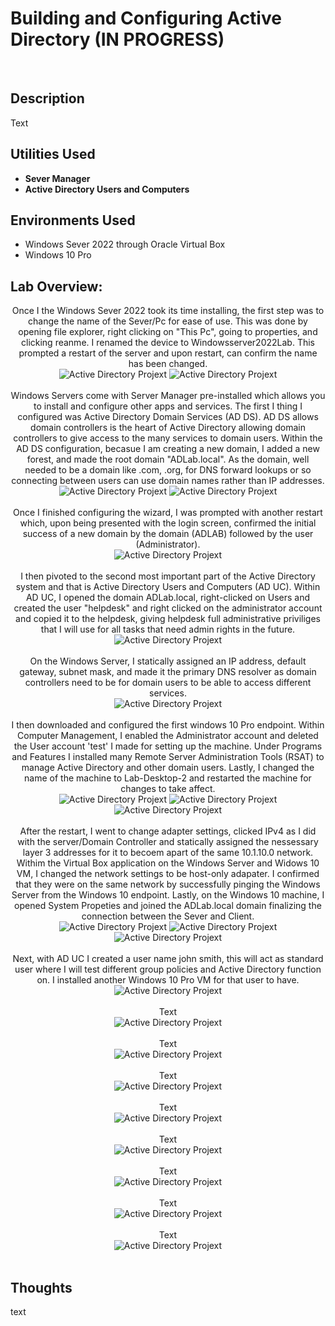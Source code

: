 <h1>Building and Configuring Active Directory (IN PROGRESS)</h1>

<br />
<h2>Description</h2>
Text

<h2>Utilities Used</h2>

- <b>Sever Manager</b> 
- <b>Active Directory Users and Computers</b>

<h2>Environments Used </h2>

- </b>Windows Sever 2022 through Oracle Virtual Box</b>
- </b>Windows 10 Pro</b>

<h2>Lab Overview:</h2>

<p align="center">
Once I the Windows Sever 2022 took its time installing, the first step was to change the name of the Sever/Pc for ease of use. This was done by opening file explorer, right clicking on "This Pc", going to properties, and clicking reanme. I renamed the device to Windowsserver2022Lab. This prompted a restart of the server and upon restart, can confirm the name has been changed.<br/>
<img src="https://github.com/user-attachments/assets/6ff6a1b8-5f1d-494f-9f6d-d4dce962c462" alt="Active Directory Projext"/>
<img src="https://github.com/user-attachments/assets/fbfbb16a-8cb3-4058-a1fa-d48f11aadfdd" alt="Active Directory Projext"/>
<br />
<br />
Windows Servers come with Server Manager pre-installed which allows you to install and configure other apps and services. The first I thing I configured was Active Directory Domain Services (AD DS). AD DS allows domain controllers is the heart of Active Directory allowing domain controllers to give access to the many services to domain users. Within the AD DS configuration, becasue I am creating a new domain, I added a new forest, and made the root domain "ADLab.local". As the domain, well needed to be a domain like .com, .org, for DNS forward lookups or so connecting between users can use domain names rather than IP addresses.<br/>
<img src="https://github.com/user-attachments/assets/0a7ad493-1d49-404e-9014-520f78dbbcd0" alt="Active Directory Projext"/>
<img src="https://github.com/user-attachments/assets/e22f6cbf-968f-49c9-b742-186dadb97445" alt="Active Directory Projext"/>
<br />
<br />
Once I finished configuring the wizard, I was prompted with another restart which, upon being presented with the login screen, confirmed the initial success of a new domain by the domain (ADLAB) followed by the user (Administrator).<br/>
<img src="https://github.com/user-attachments/assets/66b47822-159b-4823-b288-5f7ea0055b93" alt="Active Directory Projext"/>
<br />
<br />
I then pivoted to the second most important part of the Active Directory system and that is Active Directory Users and Computers (AD UC). Within AD UC, I opened the domain ADLab.local, right-clicked on Users and created the user "helpdesk" and right clicked on the administrator account and copied it to the helpdesk, giving helpdesk full administrative priviliges that I will use for all tasks that need admin rights in the future.<br/>
<img src="https://github.com/user-attachments/assets/1bea91cb-7b8a-4e0c-bd0e-3c33f71d1fcf" alt="Active Directory Projext"/>
<br />
<br />
On the Windows Server, I statically assigned an IP address, default gateway, subnet mask, and made it the primary DNS resolver as domain controllers need to be for domain users to be able to access different services.<br/>
<img src="https://github.com/user-attachments/assets/fc1a5f20-f3b2-4313-81c6-f70120a00a00" alt="Active Directory Projext"/>
<br />
<br />
I then downloaded and configured the first windows 10 Pro endpoint. Within Computer Management, I enabled the Administrator account and deleted the User account 'test' I made for setting up the machine. Under Programs and Features I installed many Remote Server Administration Tools (RSAT) to manage Active Directory and other domain users. Lastly, I changed the name of the machine to Lab-Desktop-2 and restarted the machine for changes to take affect.<br/>
<img src="https://github.com/user-attachments/assets/b2cbd210-0862-429b-a98d-3b670ea0bd9b" alt="Active Directory Projext"/>
<img src="https://github.com/user-attachments/assets/29cb2ce0-9689-48fe-9e87-81db81f34b78" alt="Active Directory Projext"/>
<img src="https://github.com/user-attachments/assets/eec79ddc-5d17-414f-ae5d-2a8935986f6a" alt="Active Directory Projext"/>
<br />
<br />
After the restart, I went to change adapter settings, clicked IPv4 as I did with the server/Domain Controller and statically assigned the nessessary layer 3 addresses for it to becoem apart of the same 10.1.10.0 network. Withim the Virtual Box application on the Windows Server and Widows 10 VM, I changed the network settings to be host-only adapater. I confirmed that they were on the same network by successfully pinging the Windows Server from the Windows 10 endpoint. Lastly, on the Windows 10 machine, I opened System Propeties and joined the ADLab.local domain finalizing the connection between the Sever and Client.<br/>
<img src="https://github.com/user-attachments/assets/1c50f6d6-9a05-4cdc-9b8b-54947db711bf" alt="Active Directory Projext"/>
<img src="https://github.com/user-attachments/assets/2744ba93-5cd1-4595-80ef-e178263a1542" alt="Active Directory Projext"/>
<img src="https://github.com/user-attachments/assets/445c3324-b36d-4b6b-8c51-108b97b8eb3e" alt="Active Directory Projext"/>
<br />
<br />
Next, with AD UC I created a user name john smith, this will act as standard user where I will test different group policies and Active Directory function on. I installed another Windows 10 Pro VM for that user to have.<br/>
<img src="https://github.com/user-attachments/assets/b2977214-b297-4d4e-bef8-498a56584b35" alt="Active Directory Projext"/>
<br />
<br />
Text<br/>
<img src="" alt="Active Directory Projext"/>
<br />
<br />
Text<br/>
<img src="" alt="Active Directory Projext"/>
<br />
<br />
Text<br/>
<img src="" alt="Active Directory Projext"/>
<br />
<br />
Text<br/>
<img src="" alt="Active Directory Projext"/>
<br />
<br />
Text<br/>
<img src="" alt="Active Directory Projext"/>
<br />
<br />
Text<br/>
<img src="" alt="Active Directory Projext"/>
<br />
<br />
Text<br/>
<img src="" alt="Active Directory Projext"/>
<br />
<br />
Text<br/>
<img src="" alt="Active Directory Projext"/>
<br />
<br />

<h2>Thoughts</h2>
text
<!--
 ```diff
- text in red
+ text in green
! text in orange
# text in gray
@@ text in purple (and bold)@@
```
--!>
